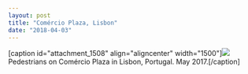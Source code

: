 ```yaml
---
layout: post
title: "Comércio Plaza, Lisbon"
date: "2018-04-03"
---
```


\[caption id="attachment\_1508" align="aligncenter" width="1500"\][![](images/DSC00758-1.jpg)](https://kenbooth.net/wp-content/uploads/2018/04/DSC00758-1.jpg) Pedestrians on Comércio Plaza in Lisbon, Portugal. May 2017.\[/caption\]
